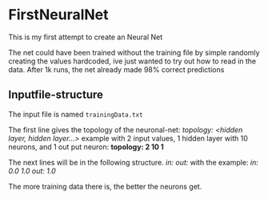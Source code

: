 # FirstNeuralNet
This is my first attempt to create an Neural Net

The net could have been trained without the training file by simple randomly creating the values hardcoded, ive just wanted to try out how to read in the data.
After 1k runs, the net already made 98% correct predictions

## Inputfile-structure
The input file is named `trainingData.txt`

The first line gives the topology of the neuronal-net:
*topology: <input-Num> <hidden layer, hidden layer...> <output-layer>*
example with 2 input values, 1 hidden layer with 10 neurons, and 1 out put neuron:
**topology: 2 10 1**

The next lines will be in the following structure.
*in: <input-num>*
*out: <output-num>*
with the example:
*in: 0.0 1.0*
*out: 1.0*

The more training data there is, the better the neurons get.
